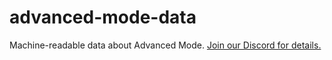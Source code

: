 # advanced-mode-data
Machine-readable data about Advanced Mode. [Join our Discord for details.](https://discord.gg/p7BbAxE)
